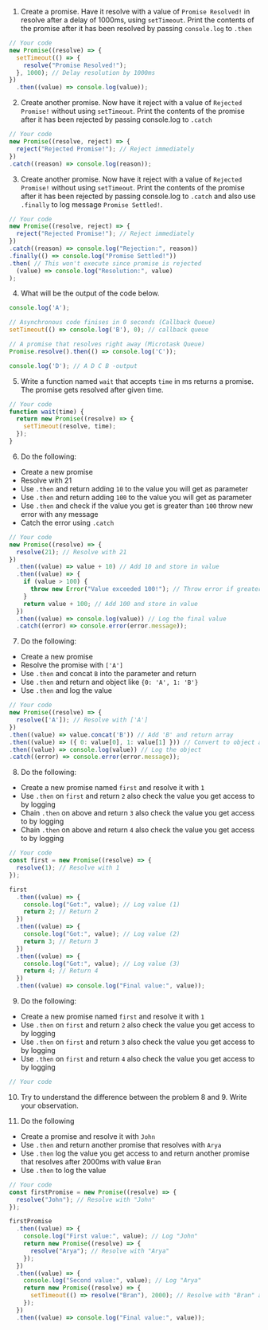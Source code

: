 1. Create a promise. Have it resolve with a value of `Promise Resolved!` in resolve after a delay of 1000ms, using `setTimeout`. Print the contents of the promise after it has been resolved by passing `console.log` to `.then`

```js
// Your code
new Promise((resolve) => {
  setTimeout(() => {
    resolve("Promise Resolved!");
  }, 1000); // Delay resolution by 1000ms
})
  .then((value) => console.log(value));
```

2. Create another promise. Now have it reject with a value of `Rejected Promise!` without using `setTimeout`. Print the contents of the promise after it has been rejected by passing console.log to `.catch`

```js
// Your code
new Promise((resolve, reject) => {
  reject("Rejected Promise!"); // Reject immediately
})
.catch((reason) => console.log(reason));
```

3. Create another promise. Now have it reject with a value of `Rejected Promise!` without using `setTimeout`. Print the contents of the promise after it has been rejected by passing console.log to `.catch` and also use `.finally` to log message `Promise Settled!`.

```js
// Your code
new Promise((resolve, reject) => {
  reject("Rejected Promise!"); // Reject immediately
})
.catch((reason) => console.log("Rejection:", reason))
.finally(() => console.log("Promise Settled!"))
.then( // This won't execute since promise is rejected
  (value) => console.log("Resolution:", value)
);
```

4. What will be the output of the code below.

```js
console.log('A');

// Asynchronous code finises in 0 seconds (Callback Queue)
setTimeout(() => console.log('B'), 0); // callback queue

// A promise that resolves right away (Microtask Queue)
Promise.resolve().then(() => console.log('C'));

console.log('D'); // A D C B -output
```

5. Write a function named `wait` that accepts `time` in ms returns a promise. The promise gets resolved after given time.

```js
// Your code
function wait(time) {
  return new Promise((resolve) => {
    setTimeout(resolve, time);
  });
}
```

6. Do the following:

- Create a new promise
- Resolve with 21
- Use `.then` and return adding `10` to the value you will get as parameter
- Use `.then` and return adding `100` to the value you will get as parameter
- Use `.then` and check if the value you get is greater than `100` throw new error with any message
- Catch the error using `.catch`

```js
// Your code
new Promise((resolve) => {
  resolve(21); // Resolve with 21
})
  .then((value) => value + 10) // Add 10 and store in value
  .then((value) => {
    if (value > 100) {
      throw new Error("Value exceeded 100!"); // Throw error if greater than 100
    }
    return value + 100; // Add 100 and store in value
  })
  .then((value) => console.log(value)) // Log the final value
  .catch((error) => console.error(error.message)); 
```

7. Do the following:

- Create a new promise
- Resolve the promise with `['A']`
- Use `.then` and concat `B` into the parameter and return
- Use `.then` and return and object like `{0: 'A', 1: 'B'}`
- Use `.then` and log the value

```js
// Your code
new Promise((resolve) => {
  resolve(['A']); // Resolve with ['A']
})
.then((value) => value.concat('B')) // Add 'B' and return array
.then((value) => ({ 0: value[0], 1: value[1] })) // Convert to object and return
.then((value) => console.log(value)) // Log the object
.catch((error) => console.error(error.message));
```

8. Do the following:

- Create a new promise named `first` and resolve it with `1`
- Use `.then` on `first` and return `2` also check the value you get access to by logging
- Chain `.then` on above and return `3` also check the value you get access to by logging
- Chain `.then` on above and return `4` also check the value you get access to by logging

```js
// Your code
const first = new Promise((resolve) => {
  resolve(1); // Resolve with 1
});

first
  .then((value) => {
    console.log("Got:", value); // Log value (1)
    return 2; // Return 2
  })
  .then((value) => {
    console.log("Got:", value); // Log value (2)
    return 3; // Return 3
  })
  .then((value) => {
    console.log("Got:", value); // Log value (3)
    return 4; // Return 4
  })
  .then((value) => console.log("Final value:", value));
```

9. Do the following:

- Create a new promise named `first` and resolve it with `1`
- Use `.then` on `first` and return `2` also check the value you get access to by logging
- Use `.then` on `first` and return `3` also check the value you get access to by logging
- Use `.then` on `first` and return `4` also check the value you get access to by logging

```js
// Your code
```

10. Try to understand the difference between the problem 8 and 9. Write your observation.

11. Do the following

- Create a promise and resolve it with `John`
- Use `.then` and return another promise that resolves with `Arya`
- Use `.then` log the value you get access to and return another promise that resolves after 2000ms with value `Bran`
- Use `.then` to log the value

```js
// Your code
const firstPromise = new Promise((resolve) => {
  resolve("John"); // Resolve with "John"
});

firstPromise
  .then((value) => {
    console.log("First value:", value); // Log "John"
    return new Promise((resolve) => {
      resolve("Arya"); // Resolve with "Arya"
    });
  })
  .then((value) => {
    console.log("Second value:", value); // Log "Arya"
    return new Promise((resolve) => {
      setTimeout(() => resolve("Bran"), 2000); // Resolve with "Bran" after 2000ms
    });
  })
  .then((value) => console.log("Final value:", value)); 
```
